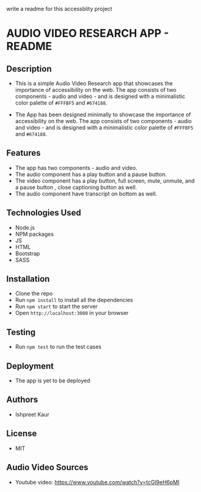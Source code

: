 write a readme for this accessblity project

# AUDIO VIDEO RESEARCH APP - README

## Description

- This is a simple Audio Video Research app that showcases the importance of accessibility on the web. The app consists of two components - audio and video - and is designed with a minimalistic color palette of `#FFFBF5` and `#674188`. 

- The App has been designed minimally to showcase the importance of accessibility on the web. The app consists of two components - audio and video - and is designed with a minimalistic color palette of `#FFFBF5` and `#674188`.

## Features

- The app has two components - audio and video.
- The audio component has a play button and a pause button.
- The video component has a play button, full screen, mute, unmute, and a pause button , close captioning button as well.
- The audio component have transcript on bottom as well.

## Technologies Used
- Node.js
- NPM packages
- JS
- HTML
- Bootstrap
- SASS

## Installation
- Clone the repo
- Run `npm install` to install all the dependencies
- Run `npm start` to start the server
- Open `http://localhost:3000` in your browser

## Testing
- Run `npm test` to run the test cases

## Deployment
- The app is yet to be deployed

## Authors
- Ishpreet Kaur

## License
- MIT

## Audio Video Sources
- Youtube video: https://www.youtube.com/watch?v=tcGl9eH6pMI 


